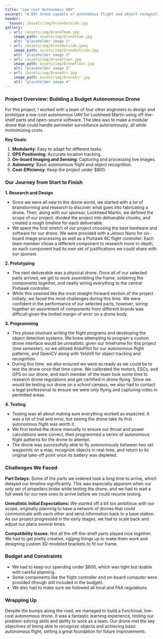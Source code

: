 ```yaml
---
title: "Low-cost Autonomous UAV"
excerpt: "A DIY drone capable of autonomous flight and object recognition, all for under $800!"
header:
  teaser: /assets/img/DroneOutside.jpg
gallery:
  - url: /assets/img/DroneTeam.jpg
    image_path: assets/img/DroneTeam.jpg
    alt: "placeholder image 1"
  - url: /assets/img/DroneOutside.jpeg
    image_path: assets/img/DroneOutside.jpg
    alt: "placeholder image 2"
  - url: /assets/img/DroneFloor.jpg
    image_path: assets/img/DroneFloor.jpg
    alt: "placeholder image 3"
  - url: /assets/img/DroneAir.jpg
    image_path: assets/img/DroneAir.jpg
    alt: "placeholder image 4"
---
```


### Project Overview: Building a Budget Autonomous Drone

For this project, I worked with a team of four other engineers to design and prototype a low-cost autonomous UAV for Lockheed Martin using off-the-shelf parts and open-source software. The idea was to make a modular drone that could handle perimeter surveillance autonomously, all while mminimizing costs.

**Key Goals:**
1. **Modularity**: Easy to adapt for different tasks.
2. **GPS Positioning**: Accurate location tracking.
3. **On-board Imaging and Sensing**: Capturing and processing live images.
5. **Autonomy**: Basic autonomous flight and object recognition.
6. **Cost-Efficiency**: Keep the project under $800.

### Our Journey from Start to Finish

**1. Research and Design**
   - Since we were all new to the drone world, we started with a lot of brainstorming and research to discover what goes into fabricating a drone. Then, along with our sponsor, Lockheed Martin, we defined the scope of our project, divided the project into deliverable chunks, and created a rough timeline for each deliverable.
   - We spent the first stretch of our project choosing the best hardware and software for our drone. We were provided with a Jetson Nano for on-board image processing as well as a Pixhawk 6C flight controller. Each team member chose a different component to research more in-depth, so each component had its own set of justifications we could share with our sponsor. 

**2. Prototyping**
   - The next deliverable was a physical drone. Once all of our selected parts arrived, we got to work assembling the frame, soldering the components together, and neatly wiring everything to the central Pixhawk controller.
   - While this seemed like the most straight-forward section of the project initially, we faced the most challenges during this time. We were confident in the performance of our selected parts, however, wiring together an assortment of components from different brands was difficult given the limited margin of error on a drone body. 

**3. Programming**
   - This phase involved writing the flight programs and developing the object detection systems. We knew attempting to program a custom drone interface would be unrealistic given our timeframe for this project (one semester), so we utilized ArduPilot for our autonomous flight patterns, and OpenCV along with YoloV8 for object tracking and recognition.
   - During this time, we also ensured we were as ready as we could be to test the drone once that time came. We calibrated the motors, ESCs, and GPS on our drone, and each member of the team took some time to research drone regulations and get certified in drone flying. Since we would be testing our drone on a school campus, we also had to contact a legal professional to ensure we were only flying and capturing video in permitted areas.

**4. Testing**
   - Testing was all about making sure everything worked as expected. It was a lot of trial and error, but seeing the drone take its first autonomous flight was worth it.
   - We first tested the drone manually to ensure our thrust and power calculations were correct, then programmed a series of autonomous flight patterns for the drone to attempt.
   - The drone was successfully able to fly autonomously between two set waypoints on a map, recognize objects in real-time, and return to its original take-off point once its battery was depleted.

### Challenges We Faced

**Part Delays:** Some of the parts we ordered took a long time to arrive, which delayed our timeline significantly. This was especially apparent when our only set of propellers broke while testing the drone, and we had to wait a full week for our new ones to arrive before we could resume testing.

**Unrealistic Initial Expectations:** We started off a bit too ambitious with our scope, originally planning to have a network of drones that could communicate with each other and send information back to a base station. As our project progressed in the early stages, we had to scale back and adjust our plans several times.

**Compatibility Issues:** Not all the off-the-shelf parts played nice together. We had to get pretty creative, rigging things up to make them work and designing custom 3D-modeled brackets to fit our frame.

### Budget and Constraints

- We had to keep our spending under $800, which was tight but doable with careful planning.
- Some components like the flight controller and on-board computer were provided (though still included in the budget).
- We also had to make sure we followed all local and FAA regulations.

### Wrapping Up

Despite the bumps along the road, we managed to build a functional, low-cost autonomous drone. It was a fantastic learning experience, testing our problem-solving skills and ability to work as a team. Our drone met the key objectives of being able to recognize objects and achieving basic autonomous flight, setting a great foundation for future improvements.

